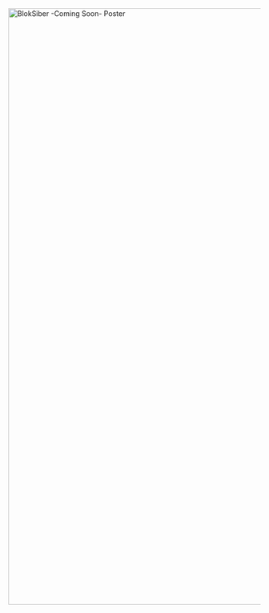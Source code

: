 <img width="1191" alt="BlokSiber -Coming Soon- Poster" src="https://user-images.githubusercontent.com/90821837/147847974-7659d49e-2178-4e48-9553-7d40f5e34c73.png">
